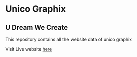 # Unico Graphix
<h2> U Dream We Create</h2>

<p> This repository contains all the website data of unico graphix </p>

Visit Live website <a target="_blank" href = "https://unicographix.com">here</a>